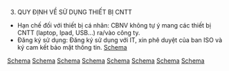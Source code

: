 3. QUY ĐỊNH VỀ SỬ DỤNG THIẾT BỊ CNTT

*   Hạn chế đối với thiết bị cá nhân:
    CBNV không tự ý mang các thiết bị CNTT (laptop, Ipad, USB...) ra/vào công ty.
*   Đăng ký sử dụng:
    Đăng ký sử dụng với IT, xin phê duyệt của ban ISO và ký cam kết bảo mật thông tin.
[Schema](page_33_table_1.png)

[Schema](page_33_img_0.png)
[Schema](page_33_img_1.png)
[Schema](page_33_img_2.png)
[Schema](page_33_img_3.png)
[Schema](page_33_img_4.png)
[Schema](page_33_img_5.png)
[Schema](page_33_img_6.png)
[Schema](page_33_img_7.png)
